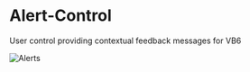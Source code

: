 # Alert-Control
User control providing contextual feedback messages for VB6

![Alerts](https://user-images.githubusercontent.com/16883228/130418466-ce48f0b9-4db3-4ab3-aa0d-624269bb2a39.png)
